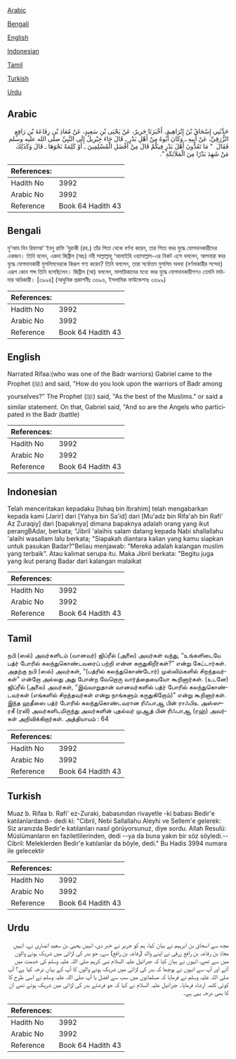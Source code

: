 [Arabic](#arabic)

[Bengali](#bengali)

[English](#english)

[Indonesian](#indonesian)

[Tamil](#tamil)

[Turkish](#turkish)

[Urdu](#urdu)

## Arabic


<div dir="rtl" lang="ar" style={{fontSize:'larger',backgroundColor:'#f8f9fa',padding:20}}>
حَدَّثَنِي إِسْحَاقُ بْنُ إِبْرَاهِيمَ، أَخْبَرَنَا جَرِيرٌ، عَنْ يَحْيَى بْنِ سَعِيدٍ، عَنْ مُعَاذِ بْنِ رِفَاعَةَ بْنِ رَافِعٍ الزُّرَقِيِّ، عَنْ أَبِيهِ ـ وَكَانَ أَبُوهُ مِنْ أَهْلِ بَدْرٍ ـ قَالَ جَاءَ جِبْرِيلُ إِلَى النَّبِيِّ صلى الله عليه وسلم فَقَالَ ‏ "‏ مَا تَعُدُّونَ أَهْلَ بَدْرٍ فِيكُمْ قَالَ مِنْ أَفْضَلِ الْمُسْلِمِينَ ـ أَوْ كَلِمَةً نَحْوَهَا ـ قَالَ وَكَذَلِكَ مَنْ شَهِدَ بَدْرًا مِنَ الْمَلاَئِكَةِ ‏"‏‏.‏
</div>
<div style={{backgroundColor:'#f8f9fa',padding:20, marginBottom: 10}}><table> <thead> <tr> <th>References:</th> <th></th> </tr> </thead> <tbody><tr><td>Hadith No</td><td>3992</td></tr><tr><td>Arabic No</td><td>3992</td></tr><tr><td>Reference</td><td>Book 64 Hadith 43</td></tr></tbody></table></div>

## Bengali


<div dir="ltr" lang="bn" style={{fontSize:'larger',backgroundColor:'#f8f9fa',padding:20}}>
মু‘আয বিন রিফাআ‘ ইবনু রাফি ‘যুরাকী (রহ.) তাঁর পিতা থেকে বর্ণনা করেন, তার পিতা বদর যুদ্ধে যোগদানকারীদের একজন। তিনি বলেন, একদা জিব্রীল (আঃ) নবী সাল্লাল্লাহু ‘আলাইহি ওয়াসাল্লাম-এর নিকট এসে বললেন, আপনারা বদর যুদ্ধে যোগদানকারী মুসলিমদেরকে কিরূপ গণ্য করেন? তিনি বললেন, তারা সর্বোত্তম মুসলিম অথবা (বর্ণনাকারীর সন্দেহ) এরূপ কোন শব্দ তিনি বলেছিলেন। জিব্রীল (আ) বললেন, মালায়িকাদের মধ্যে বদর যুদ্ধে যোগদানকারীগণও তেমনি মর্যাদার অধিকারী। [৩৯৯৪] (আধুনিক প্রকাশনীঃ ৩৬৯৬, ইসলামিক ফাউন্ডেশনঃ ৩৬৯৯)
</div>
<div style={{backgroundColor:'#f8f9fa',padding:20, marginBottom: 10}}><table> <thead> <tr> <th>References:</th> <th></th> </tr> </thead> <tbody><tr><td>Hadith No</td><td>3992</td></tr><tr><td>Arabic No</td><td>3992</td></tr><tr><td>Reference</td><td>Book 64 Hadith 43</td></tr></tbody></table></div>

## English


<div dir="ltr" lang="en" style={{fontSize:'larger',backgroundColor:'#f8f9fa',padding:20}}>
Narrated Rifaa:(who was one of the Badr warriors) Gabriel came to the Prophet (ﷺ) and said, "How do you look upon the warriors of Badr among yourselves?" The Prophet (ﷺ) said, "As the best of the Muslims." or said a similar statement. On that, Gabriel said, "And so are the Angels who participated in the Badr (battle)
</div>
<div style={{backgroundColor:'#f8f9fa',padding:20, marginBottom: 10}}><table> <thead> <tr> <th>References:</th> <th></th> </tr> </thead> <tbody><tr><td>Hadith No</td><td>3992</td></tr><tr><td>Arabic No</td><td>3992</td></tr><tr><td>Reference</td><td>Book 64 Hadith 43</td></tr></tbody></table></div>

## Indonesian


<div dir="ltr" lang="id" style={{fontSize:'larger',backgroundColor:'#f8f9fa',padding:20}}>
Telah menceritakan kepadaku [Ishaq bin Ibrahim] telah mengabarkan kepada kami [Jarir] dari [Yahya bin Sa'id] dari [Mu'adz bin Rifa'ah bin Rafi' Az Zuraqiy] dari [bapaknya] dimana bapaknya adalah orang yang ikut perangBAdar, berkata; "Jibril 'alaihis salam datang kepada Nabi shallallahu 'alaihi wasallam lalu berkata; "Siapakah diantara kalian yang kamu siapkan untuk pasukan Badar?"Beliau menjawab: "Mereka adalah kalangan muslim yang terbaik". Atau kalimat serupa itu. Maka Jibril berkata: "Begitu juga yang ikut perang Badar dari kalangan malaikat
</div>
<div style={{backgroundColor:'#f8f9fa',padding:20, marginBottom: 10}}><table> <thead> <tr> <th>References:</th> <th></th> </tr> </thead> <tbody><tr><td>Hadith No</td><td>3992</td></tr><tr><td>Arabic No</td><td>3992</td></tr><tr><td>Reference</td><td>Book 64 Hadith 43</td></tr></tbody></table></div>

## Tamil


<div dir="ltr" lang="ta" style={{fontSize:'larger',backgroundColor:'#f8f9fa',padding:20}}>
நபி (ஸல்) அவர்களிடம் (வானவர்) ஜிப்ரீல் (அலை) அவர்கள் வந்து, “உங்களிடையே பத்ர் போரில் கலந்துகொண்டவரைப் பற்றி என்ன கருதுகிறீர்கள்?” என்று கேட்டார்கள். அதற்கு நபி (ஸல்) அவர்கள், “(பத்ரில் கலந்துகொண்டோர்) முஸ்லிம்களில் சிறந்தவர்கள்” என்றோ அல்லது அது போன்ற வேறொரு வார்த்தையையோ கூறினார்கள். (உடனே) ஜிப்ரீல் (அலை) அவர்கள், “இவ்வாறுதான் வானவர்களில் பத்ர் போரில் கலந்துகொண்டவர்கள் (எங்களில் சிறந்தவர்கள் என்று நாங்களும் கருதுகிறோம்)” என்று கூறினார்கள். இந்த ஹதீஸை பத்ர் போரில் கலந்துகொண்டவரான ரிஃபாஆ பின் ராஃபிஉ அஸ்ஸுரகீ (ரலி) அவர்களிடமிருந்து அவர்களின் புதல்வர் முஆத் பின் ரிஃபாஆ (ரஹ்) அவர்கள் அறிவிக்கிறார்கள். அத்தியாயம் : 64
</div>
<div style={{backgroundColor:'#f8f9fa',padding:20, marginBottom: 10}}><table> <thead> <tr> <th>References:</th> <th></th> </tr> </thead> <tbody><tr><td>Hadith No</td><td>3992</td></tr><tr><td>Arabic No</td><td>3992</td></tr><tr><td>Reference</td><td>Book 64 Hadith 43</td></tr></tbody></table></div>

## Turkish


<div dir="ltr" lang="tr" style={{fontSize:'larger',backgroundColor:'#f8f9fa',padding:20}}>
Muaz b. Rifaa b. Rafi' ez-Zuraki, babasından rivayetle -ki babası Bedir'e katılanlardandı- dedi ki: "Cibril, Nebi Sallallahu Aleyhi ve Sellem'e gelerek: Siz aranızda Bedir'e katılanları nasıl görüyorsunuz, diye sordu. Allah Resulü: Müslümanların en faziletlilerinden, dedi --ya da buna yakın bir söz söyledi.-- Cibril: Meleklerden Bedir'e katılanlar da böyle, dedi." Bu Hadis 3994 numara ile gelecektir
</div>
<div style={{backgroundColor:'#f8f9fa',padding:20, marginBottom: 10}}><table> <thead> <tr> <th>References:</th> <th></th> </tr> </thead> <tbody><tr><td>Hadith No</td><td>3992</td></tr><tr><td>Arabic No</td><td>3992</td></tr><tr><td>Reference</td><td>Book 64 Hadith 43</td></tr></tbody></table></div>

## Urdu


<div dir="rtl" lang="ur" style={{fontSize:'larger',backgroundColor:'#f8f9fa',padding:20}}>
مجھ سے اسحاق بن ابرہیم نے بیان کیا، ہم کو جریر نے خبر دی، انہیں یحییٰ بن سعید انصاری نے، انہیں معاذ بن رفاعہ بن رافع زرقی نے اپنے والد (رفاعہ بن رافع) سے، جو بدر کی لڑائی میں شریک ہونے والوں میں سے تھے، انہوں نے بیان کیا کہ جبرائیل علیہ السلام نبی کریم صلی اللہ علیہ وسلم کی خدمت میں آئے اور آپ سے انہوں نے پوچھا کہ بدر کی لڑائی میں شریک ہونے والوں کا آپ کے یہاں درجہ کیا ہے؟ آپ صلی اللہ علیہ وسلم نے فرمایا کہ مسلمانوں میں سب سے افضل یا آپ صلی اللہ علیہ وسلم نے اسی طرح کا کوئی کلمہ ارشاد فرمایا۔ جبرائیل علیہ السلام نے کہا کہ جو فرشتے بدر کی لڑائی میں شریک ہوئے تھے ان کا بھی درجہ یہی ہے۔
</div>
<div style={{backgroundColor:'#f8f9fa',padding:20, marginBottom: 10}}><table> <thead> <tr> <th>References:</th> <th></th> </tr> </thead> <tbody><tr><td>Hadith No</td><td>3992</td></tr><tr><td>Arabic No</td><td>3992</td></tr><tr><td>Reference</td><td>Book 64 Hadith 43</td></tr></tbody></table></div>